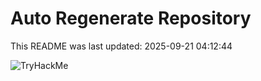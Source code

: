 # Auto Regenerate Repository

This README was last updated: 2025-09-21 04:12:44

 ![TryHackMe](https://tryhackme.com/badge/533634)